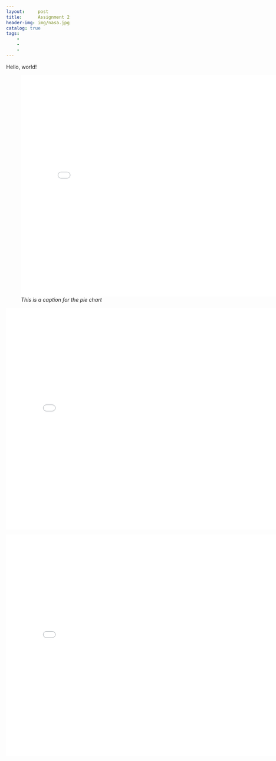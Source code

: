 ```yaml
---
layout:     post
title:      Assignment 2  
header-img: img/nasa.jpg
catalog: true
tags:
    - 
    - 
    - 
---
```

<p>Hello, world! </p>
<figure>
  <embed 
    type="text/html" 
    src="/img/pie chart.html"
    width="800"
    height="600"
  >
    <figcaption><i>This is a caption for the pie chart</i></figcaption>
</figure>


<embed 
       type="text/html" 
       src="/img/map of SF.html"
       width="800"
       height="600"
       >



<embed 
       type="text/html" 
       src="/img/Crime Trends 168.html"
       width="800"
       height="600"
       >



